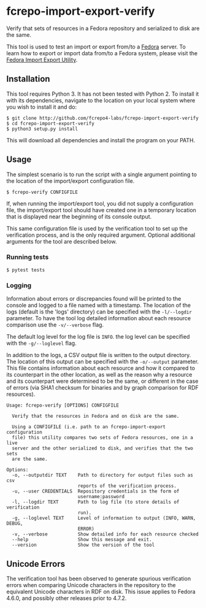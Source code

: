 # fcrepo-import-export-verify
Verify that sets of resources in a Fedora repository and serialized to disk are
the same.

This tool is used to test an import or export from/to a 
[Fedora](http://github.com/fcrepo4/fcrepo4) server.
To learn how to export or import data from/to a Fedora system, please visit the
[Fedora Import Export 
Utility](http://github.com/fcrepo4-labs/fcrepo-import-export).

## Installation
This tool requires Python 3. It has not been tested with Python 2. To install
it with its dependencies, navigate to the location on your local system where
you wish to install it and do:
```
$ git clone http://github.com/fcrepo4-labs/fcrepo-import-export-verify
$ cd fcrepo-import-export-verify
$ python3 setup.py install
```
This will download all dependencies and install the program on your PATH.

## Usage
The simplest scenario is to run the script with a single argument pointing to 
the location of the import/export configuration file.
```
$ fcrepo-verify CONFIGFILE
```
If, when running the import/export tool, you did not supply a configuration
file, the import/export tool should have created one in a temporary location
that is displayed near the beginning of its console output.

This same configuration file is used by the verification tool to set up the 
verification process, and is the only required argument. Optional additional 
arguments for the tool are described below.

### Running tests
```
$ pytest tests
```

### Logging
Information about errors or discrepancies found will be printed to the console
and logged to a file named with a timestamp. The location of the logs (default 
is the 'logs' directory) can be specified with the `-l/--logdir` parameter. To 
have the tool log detailed information about each resource comparison use the 
`-v/--verbose` flag.

The default log level for the log file is `INFO`. the log level can be 
specified with the `-g/--loglevel` flag.

In addition to the logs, a CSV output file is written to the output directory.  
The location of this output can be specified with the `-o/--output` parameter. 
This file contains information about each resource and how it compared to its 
counterpart in the other location, as well as the reason why a resource and its 
counterpart were determined to be the same, or different in the case of errors 
(via SHA1 checksum for binaries and by graph comparison for RDF resources).

```
Usage: fcrepo-verify [OPTIONS] CONFIGFILE

  Verify that the resources in Fedora and on disk are the same.

  Using a CONFIGFILE (i.e. path to an fcrepo-import-export configuration
  file) this utility compares two sets of Fedora resources, one in a live
  server and the other serialized to disk, and verifies that the two sets
  are the same.

Options:
  -o, --outputdir TEXT    Path to directory for output files such as csv
                          reports of the verification process.
  -u, --user CREDENTIALS  Repository credentials in the form of
                          username:password
  -l, --logdir TEXT       Path to log file (to store details of verification
                          run).
  -g, --loglevel TEXT     Level of information to output (INFO, WARN, DEBUG,
                          ERROR)
  -v, --verbose           Show detailed info for each resource checked
  --help                  Show this message and exit.
  --version               Show the version of the tool
```

## Unicode Errors
The verification tool has been observed to generate spurious verification 
errors when comparing Unicode characters in the repository to the equivalent 
Unicode characters in RDF on disk. This issue applies to Fedora 4.6.0, 
and possibly other releases prior to 4.7.2.
